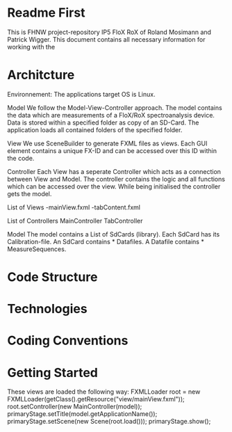 
Readme First
============
This is FHNW project-repository IP5 FloX RoX of Roland Mosimann and Patrick Wigger. This document contains all necessary information for working with the 

Architcture
============



Environnement: The applications target OS is Linux. 

Model
We follow the Model-View-Controller approach. The model contains the data which are measurements of a FloX/RoX spectroanalysis device.
Data is stored within a specified folder as copy of an SD-Card. The application loads all contained folders of the specified folder.

View
We use SceneBuilder to generate FXML files as views. Each GUI element contains a unique FX-ID and can be accessed over this ID within the code.

Controller
Each View has a seperate Controller which acts as a connection between View and Model. The controller contains the logic and all functions which can be accessed over the view. While being initialised the controller gets the model. 


List of Views
-mainView.fxml
-tabContent.fxml


List of Controllers
MainController
TabController

Model
The model contains a List of SdCards (library). Each SdCard has its Calibration-file.
An SdCard contains * Datafiles. A Datafile contains * MeasureSequences. 


Code Structure
============
Technologies
============
Coding Conventions
============

Getting Started
============
These views are loaded the following way:
FXMLLoader root = new FXMLLoader(getClass().getResource("view/mainView.fxml"));
root.setController(new MainController(model));
primaryStage.setTitle(model.getApplicationName());
primaryStage.setScene(new Scene(root.load()));
primaryStage.show();
